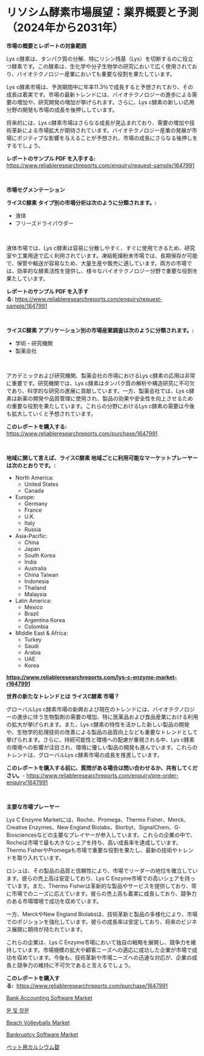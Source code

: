 <p><h1>リソシム酵素市場展望：業界概要と予測（2024年から2031年）</h1></p><p><strong>市場の概要とレポートの対象範囲</strong></p>
<p><p>Lys c酵素は、タンパク質の分解、特にリシン残基（Lys）を切断するのに役立つ酵素です。この酵素は、生化学や分子生物学の研究において広く使用されており、バイオテクノロジー産業においても重要な役割を果たしています。</p><p>Lys c酵素市場は、予測期間中に年率11.3％で成長すると予想されており、その成長は着実です。市場の最新トレンドには、バイオテクノロジーの進歩による需要の増加や、研究開発の増加が挙げられます。さらに、Lys c酵素の新しい応用分野の開発も市場の成長を後押ししています。</p><p>将来的には、Lys c酵素市場はさらなる成長が見込まれており、需要の増加や技術革新による市場拡大が期待されています。バイオテクノロジー産業の発展が市場にポジティブな影響を与えることが予想され、市場の成長にさらなる後押しをするでしょう。</p></p>
<p><strong>レポートのサンプル PDF を入手する:</strong> <a href="https://www.reliableresearchreports.com/enquiry/request-sample/1647991">https://www.reliableresearchreports.com/enquiry/request-sample/1647991</a></p>
<p>&nbsp;</p>
<p><strong>市場セグメンテーション</strong></p>
<p><strong>ライスC酵素 タイプ別の市場分析は次のように分類されます。:</strong></p>
<p><ul><li>液体</li><li>フリーズドライパウダー</li></ul></p>
<p>&nbsp;</p>
<p><p>液体市場では、Lys c酵素は容易に分散しやすく、すぐに使用できるため、研究室や工業用途で広く利用されています。凍結乾燥粉末市場では、長期保存が可能で、保管や輸送が容易なため、大量生産や販売に適しています。両方の市場では、効率的な酵素活性を提供し、様々なバイオテクノロジー分野で重要な役割を果たしています。</p></p>
<p><strong>レポートのサンプル PDF を入手する:</strong>&nbsp;<a href="https://www.reliableresearchreports.com/enquiry/request-sample/1647991">https://www.reliableresearchreports.com/enquiry/request-sample/1647991</a></p>
<p>&nbsp;</p>
<p><strong> ライスC酵素 アプリケーション別の市場産業調査は次のように分類されます。:</strong></p>
<p><ul><li>学術・研究機関</li><li>製薬会社</li></ul></p>
<p>&nbsp;</p>
<p><p>アカデミックおよび研究機関、製薬会社の市場におけるLys c酵素の応用は非常に重要です。研究機関では、Lys c酵素はタンパク質の解析や構造研究に不可欠であり、科学的な研究の進展に貢献しています。一方、製薬会社では、Lys c酵素は新薬の開発や品質管理に使用され、製品の効果や安全性を向上させるための重要な役割を果たしています。これらの分野におけるLys c酵素の需要は今後も拡大していくと予想されています。</p></p>
<p><strong>このレポートを購入する:</strong>&nbsp; <a href="https://www.reliableresearchreports.com/purchase/1647991">https://www.reliableresearchreports.com/purchase/1647991</a></p>
<p>&nbsp;</p>
<p><strong>地域に関して言えば、ライスC酵素 地域ごとに利用可能なマーケットプレーヤーは次のとおりです。:</strong></p>
<p><ul>
    <li>
        North America:
        <ul>
            <li>United States</li>
            <li>Canada</li>
        </ul>
    </li>
    <li>
        Europe:
        <ul>
            <li>Germany</li>
            <li>France</li>
            <li>U.K.</li>
            <li>Italy</li>
            <li>Russia</li>
        </ul>
    </li>
    <li>
        Asia-Pacific:
        <ul>
            <li>China</li>
            <li>Japan</li>
            <li>South Korea</li>
            <li>India</li>
            <li>Australia</li>
            <li>China Taiwan</li>
            <li>Indonesia</li>
            <li>Thailand</li>
            <li>Malaysia</li>
        </ul>
    </li>
    <li>
        Latin America:
        <ul>
            <li>Mexico</li>
            <li>Brazil</li>
            <li>Argentina Korea</li>
            <li>Colombia</li>
        </ul>
    </li>
    <li>
        Middle East & Africa:
        <ul>
            <li>Turkey</li>
            <li>Saudi</li>
            <li>Arabia</li>
            <li>UAE</li>
            <li>Korea</li>
        </ul>
    </li>
    </ul></p>
<p><strong><a href="https://www.reliableresearchreports.com/lys-c-enzyme-market-r1647991">https://www.reliableresearchreports.com/lys-c-enzyme-market-r1647991</a></strong>&nbsp;</p>
<p><strong>世界の新たなトレンドとは ライスC酵素 市場？</strong></p>
<p><p>グローバルLys c酵素市場の新興および現在のトレンドには、バイオテクノロジーの進歩に伴う生物製剤の需要の増加、特に医薬品および食品産業における利用の拡大が挙げられます。また、Lys c酵素の特性を活かした新しい製品の開発や、生物学的処理技術の改善による製品の品質向上なども重要なトレンドとして挙げられます。さらに、持続可能性と環境への配慮が重視される中、Lys c酵素の環境への影響が注目され、環境に優しい製品の開発も進んでいます。これらのトレンドは、グローバルLys c酵素市場の成長を推進しています。</p></p>
<p><strong>このレポートを購入する前に、質問がある場合は問い合わせるか、共有してください。</strong>- <a href="https://www.reliableresearchreports.com/enquiry/pre-order-enquiry/1647991">https://www.reliableresearchreports.com/enquiry/pre-order-enquiry/1647991</a></p>
<p>&nbsp;</p>
<p><strong>主要な市場プレーヤー</strong></p>
<p><p>Lys C Enzyme Marketには、Roche、Promega、Thermo Fisher、Merck、Creative Enzymes、New England Biolabs、Biorbyt、SignalChem、G-Biosciencesなどの主要なプレイヤーが参入しています。これらの企業の中で、Rocheは市場で最も大きなシェアを持ち、高い成長率を達成しています。Thermo FisherやPromegaも市場で重要な役割を果たし、最新の技術やトレンドを取り入れています。</p><p>ロシュは、その製品の品質と信頼性により、市場でリーダーの地位を確立しています。彼らの売上高は安定しており、Lys C Enzyme市場での高いシェアを持っています。また、Thermo Fisherは革新的な製品やサービスを提供しており、常に市場でのニーズに応えています。彼らの売上高も着実に成長しており、競争力のある市場環境で成功を収めています。</p><p>一方、MerckやNew England Biolabsは、技術革新と製品の多様化により、市場でのポジションを強化しています。彼らの成長率は安定しており、将来のビジネス展開に期待が持たれています。</p><p>これらの企業は、Lys C Enzyme市場において独自の戦略を展開し、競争力を維持しています。市場規模の拡大や顧客ニーズへの適応に成功した企業が市場で成功を収めています。今後も、技術革新や市場ニーズへの迅速な対応が、企業の成長と競争力の維持に不可欠であると言えるでしょう。</p></p>
<p><strong>このレポートを購入する:</strong>&nbsp;&nbsp;<a href="https://www.reliableresearchreports.com/purchase/1647991">https://www.reliableresearchreports.com/purchase/1647991</a></p>
<p><p><a href="https://www.linkedin.com/pulse/bank-accounting-software-market-analysis-its-cagr-segmentation-e1scc">Bank Accounting Software Market</a></p><p><a href="https://github.com/rcabello548/Market-Research-Report-List-1/blob/main/216152263909.md">문 및 창문</a></p><p><a href="https://issuu.com/reportprime-2/docs/beach-volleyballs-market-size-2030.pptx">Beach Volleyballs Market</a></p><p><a href="https://www.linkedin.com/pulse/bankruptcy-software-market-trends-analysis-forecasted-period-4hytc">Bankruptcy Software Market</a></p><p><a href="https://github.com/roulaayoub-saad/Market-Research-Report-List-1/blob/main/152175965238.md">ペット用カルシウム錠</a></p></p>